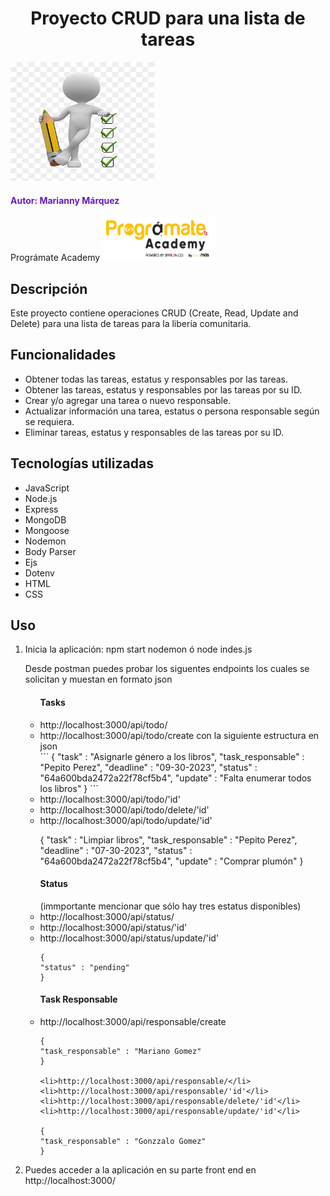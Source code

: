 <h1 align="center"> Proyecto CRUD para una lista de tareas </h1>
<img src="image/todo-list.png" alt="To Do List" width="230" height="190">

<h4 style="color: #661BBB";> Autor: Marianny Márquez </h4>
Prográmate Academy <img src="image/programate.png" alt="Logo Programate" width="180" height="70">

<h2> Descripción </h2>
Este proyecto contiene operaciones CRUD (Create, Read, Update and Delete) para una lista de tareas para la libería comunitaria.

<h2> Funcionalidades </h2>
<ul>
<li>Obtener todas las tareas, estatus y responsables por las tareas.</li>
<li>Obtener las tareas, estatus y responsables por las tareas por su ID.</li>
<li>Crear y/o agregar una tarea o nuevo responsable.</li>
<li>Actualizar información una tarea, estatus o persona responsable según se requiera.</li>
<li>Eliminar tareas, estatus y responsables de las tareas por su ID.</li>
</ul>

<h2> Tecnologías utilizadas </h2>
<ul>
<li>JavaScript</li>
<li>Node.js</li>
<li>Express</li>
<li>MongoDB</li>
<li>Mongoose</li>
<li>Nodemon</li>
<li>Body Parser</li>
<li>Ejs</li>
<li>Dotenv</li>
<li>HTML</li>
<li>CSS</li>
</ul>

<h2> Uso </h2>
<ol>
<li>Inicia la aplicación:
npm start nodemon ó 
node indes.js</li>

Desde postman puedes probar los siguentes endpoints los cuales se solicitan y muestan en formato json
<p><ul> <h4>Tasks</h4>
  <li> http://localhost:3000/api/todo/ </li>
  <li> http://localhost:3000/api/todo/create con la siguiente estructura en json </li>
  ```
{
    "task" : "Asignarle género a los libros",
    "task_responsable" : "Pepito Perez",
    "deadline" : "09-30-2023",
    "status" : "64a600bda2472a22f78cf5b4",
    "update" : "Falta enumerar todos los libros"
}
```
  <li> http://localhost:3000/api/todo/'id'</li>
  <li> http://localhost:3000/api/todo/delete/'id'</li>
  <li> http://localhost:3000/api/todo/update/'id'</li>
  
  {
    "task" : "Limpiar libros",
    "task_responsable" : "Pepito Perez",
    "deadline" : "07-30-2023",
    "status" : "64a600bda2472a22f78cf5b4",
    "update" : "Comprar plumón"
  }
  
</ul></p>

<p>
  <ul> <h4>Status</h4> (immportante mencionar que sólo hay tres estatus disponibles)
    <li> http://localhost:3000/api/status/</li>
    <li>http://localhost:3000/api/status/'id'</li>
    <li>http://localhost:3000/api/status/update/'id'</li>
    
    {
    "status" : "pending"
    }
    
  </ul>
</p>
<p>
  <ul> <h4>Task Responsable</h4>
    <li> http://localhost:3000/api/responsable/create</li>
    
    {
    "task_responsable" : "Mariano Gomez"
    }
    
    <li>http://localhost:3000/api/responsable/</li>
    <li>http://localhost:3000/api/responsable/'id'</li>
    <li>http://localhost:3000/api/responsable/delete/'id'</li>
    <li>http://localhost:3000/api/responsable/update/'id'</li>
    
    {
    "task_responsable" : "Gonzzalo Gomez"
    }
  
  </ul>
</p>

<li>Puedes acceder a la aplicación en su parte front end en http://localhost:3000/</li>
</ol>
